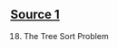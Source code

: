 ## [Source 1](https://www.cl.cam.ac.uk/teaching/0809/LongVac/problems.pdf)
18. The Tree Sort Problem